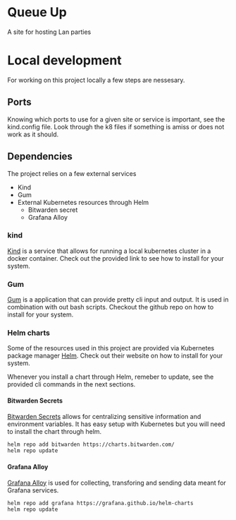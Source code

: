# Queue Up
A site for hosting Lan parties

# Local development
For working on this project locally a few steps are nessesary.

## Ports
Knowing which ports to use for a given site or service is important, see the kind.config file. Look through the k8 files if something is amiss or does not work as it should.

## Dependencies
The project relies on a few external services

- Kind
- Gum
- External Kubernetes resources through Helm
  - Bitwarden secret
  - Grafana Alloy

### kind
[Kind](https://kind.sigs.k8s.io) is a service that allows for running a local kubernetes cluster in a docker container. Check out the provided link to see how to install for your system.

### Gum
[Gum](https://github.com/charmbracelet/gum) is a application that can provide pretty cli input and output. It is used in combination with out bash scripts. Checkout the github repo on how to install for your system.

### Helm charts
Some of the resources used in this project are provided via Kubernetes package manager [Helm](https://helm.sh). Check out their website on how to install for your system.

Whenever you install a chart through Helm, remeber to update, see the provided cli commands in the next sections.

#### Bitwarden Secrets
[Bitwarden Secrets](https://bitwarden.com/products/secrets-manager/) allows for centralizing sensitive information and environment variables. It has easy setup with Kubernetes but you will need to install the chart through helm.

```bash
helm repo add bitwarden https://charts.bitwarden.com/
helm repo update
```

#### Grafana Alloy
[Grafana Alloy](https://grafana.com/docs/alloy/latest/) is used for collecting, transforing and sending data meant for Grafana services.

```bash
helm repo add grafana https://grafana.github.io/helm-charts
helm repo update
```
